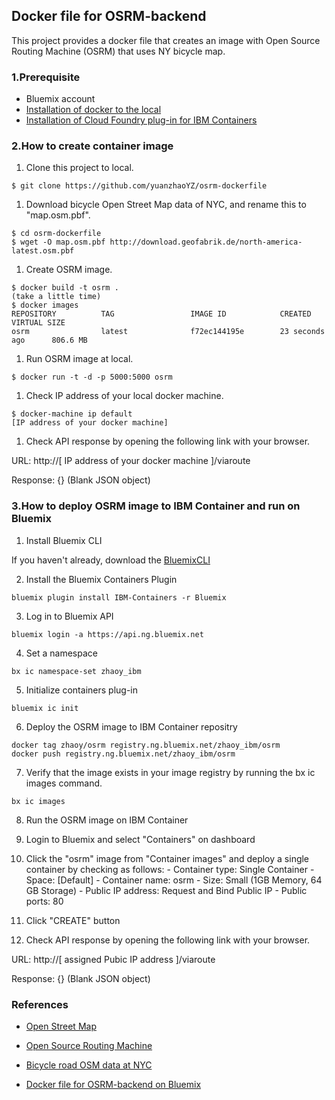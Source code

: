 ## Docker file for OSRM-backend

This project provides a docker file that creates an image with Open Source Routing Machine (OSRM) that uses NY bicycle map.

### 1.Prerequisite

- Bluemix account
- [Installation of docker to the local](https://docs.docker.com/installation/)
- [Installation of Cloud Foundry plug-in for IBM Containers](https://www.ng.bluemix.net/docs/containers/container_cli_ov.html#container_cli_choosing)

### 2.How to create container image

1. Clone this project to local.

  ```
  $ git clone https://github.com/yuanzhaoYZ/osrm-dockerfile
  ```

1. Download bicycle Open Street Map data of NYC, and rename this to "map.osm.pbf".

  ```
  $ cd osrm-dockerfile
  $ wget -O map.osm.pbf http://download.geofabrik.de/north-america-latest.osm.pbf
  ```

1. Create OSRM image.

  ```
  $ docker build -t osrm .
  (take a little time)
  $ docker images
  REPOSITORY          TAG                 IMAGE ID            CREATED             VIRTUAL SIZE
  osrm                latest              f72ec144195e        23 seconds ago      806.6 MB
  ```

1. Run OSRM image at local.

  ```
  $ docker run -t -d -p 5000:5000 osrm
  ```

1. Check IP address of your local docker machine.

  ```
  $ docker-machine ip default
  [IP address of your docker machine]
  ```

1. Check API response by opening the following link with your browser.

  URL: http://[ IP address of your docker machine ]/viaroute

  Response: {} (Blank JSON object)

### 3.How to deploy OSRM image to IBM Container and run on Bluemix

1. Install Bluemix CLI

If you haven't already, download the [BluemixCLI](http://clis.ng.bluemix.net/ui/home.html)

2. Install the Bluemix Containers Plugin

```
bluemix plugin install IBM-Containers -r Bluemix

```

3. Log in to Bluemix API

```
bluemix login -a https://api.ng.bluemix.net
```

4. Set a namespace

```
bx ic namespace-set zhaoy_ibm
```

5. Initialize containers plug-in
```
bluemix ic init
```

6. Deploy the OSRM image to IBM Container repositry

```
docker tag zhaoy/osrm registry.ng.bluemix.net/zhaoy_ibm/osrm
docker push registry.ng.bluemix.net/zhaoy_ibm/osrm
```

7. Verify that the image exists in your image registry by running the bx ic images command.

```
bx ic images
```

8. Run the OSRM image on IBM Container

  3. Login to Bluemix and select "Containers" on dashboard
  3. Click the "osrm" image from "Container images" and deploy a single container by checking as follows:
    - Container type: Single Container
    - Space: [Default]
    - Container name: osrm
    - Size: Small (1GB Memory, 64 GB Storage)
    - Public IP address: Request and Bind Public IP
    - Public ports: 80
  3. Click "CREATE" button

9. Check API response by opening the following link with your browser.

  URL: http://[ assigned Pubic IP address ]/viaroute

  Response: {} (Blank JSON object)


### References

- [Open Street Map](http://www.openstreetmap.org/#map=5/51.500/-0.100)

- [Open Source Routing Machine](https://github.com/Project-OSRM/osrm-backend)

- [Bicycle road OSM data at NYC](http://download.bbbike.org/osm/bbbike/NewYork/)

- [Docker file for OSRM-backend on Bluemix](https://hub.jazz.net/project/masanobu/osrm-dockerfile/overview)
